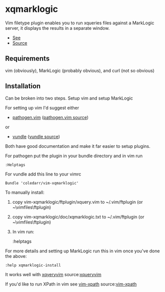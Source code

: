 xqmarklogic
===========

Vim filetype plugin enables you to run xqueries files against a MarkLogic
server, it displays the results in a separate window.

* [See](http://www.vim.org/scripts/script.php?script_id=4255)
* [Source](http://github.com/coledarr/vim-xqmarklogic)

Requirements
------------

vim (obviously), MarkLogic (probably obvious), and curl (not so obvious)

Installation
------------

Can be broken into two steps.  Setup vim and setup MarkLogic

For setting up vim I'd suggest either

* [pathogen.vim](http://www.vim.org/scripts/script.php?script_id=2332)
([pathogen.vim source](http://github.com/tpope/vim-pathogen))

or

* [vundle](http://www.vim.org/scripts/script.php?script_id=3458)
([vundle source](https://github.com/gmarik/vundle))

Both have good documentation and make it far easier to setup plugins.

For pathogen put the plugin in your bundle directory and in vim run

    :Helptags

For vundle add this line to your vimrc

    Bundle 'coledarr/vim-xqmarklogic'

To manually install:

1. copy vim-xqmarklogic/ftplugin/xquery.vim to ~/.vim/ftplugin (or ~\vimfiles\ftplugin)
1. copy vim-xqmarklogic/doc/xqmarklogic.txt to ~/.vim/ftplugin (or ~\vimfiles\ftplugin)
1. In vim run:

      :helptags

For more details and setting up MarkLogic run this in vim once you've done the above:

    :help xqmarklogic-install


It works well with [xqyeryvim](http://www.vim.org/scripts/script.php?script_id=3611) source:[xqueryvim](http://github.com/dlam26/xqueryvim)

If you'd like to run XPath in vim see [vim-xpath](http://www.vim.org/scripts/script.php?script_id=3537) source:[vim-xpath](https://github.com/actionshrimp/vim-xpath)
